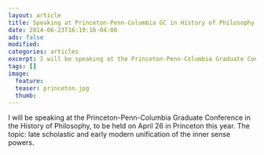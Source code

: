 ```yaml
---
layout: article
title: Speaking at Princeton-Penn-Columbia GC in History of Philosophy
date: 2014-06-23T16:19:16-04:00
ads: false
modified:
categories: articles
excerpt: I will be speaking at the Princeton-Penn-Columbia Graduate Conference in the History of Philosophy, to be held on April 26 in Princeton this year.
tags: []
image:
  feature:
  teaser: princeton.jpg
  thumb:
---
```


I will be speaking at the Princeton-Penn-Columbia Graduate Conference in the History of Philosophy, to be held on April 26 in Princeton this year. The topic: late scholastic and early modern unification of the inner sense powers.

